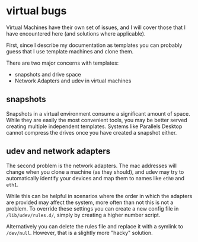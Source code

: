 
# virtual bugs

Virtual Machines have their own set of issues, and I will cover those that I have encountered here (and solutions where applicable).

First, since I describe my documentation as templates you can probably guess that I use template machines and clone them.

There are two major concerns with templates:

- snapshots and drive space
- Network Adapters and udev in virtual machines


## snapshots

Snapshots in a virtual environment consume a significant amount of space.  While they are easily the most convenient tools, you may be better served creating multiple independent templates.  Systems like Parallels Desktop cannot compress the drives once you have created a snapshot either.


## udev and network adapters

The second problem is the network adapters.  The mac addresses will change when you clone a machine (as they should), and udev may try to automatically identify your devices and map them to names like `eth0` and `eth1`.

While this can be helpful in scenarios where the order in which the adapters are provided may affect the system, more often than not this is not a problem.  To override these settings you can create a new config file in `/lib/udev/rules.d/`, simply by creating a higher number script.

Alternatively you can delete the rules file and replace it with a symlink to `/dev/null`.  However, that is a slightly more "hacky" solution.
